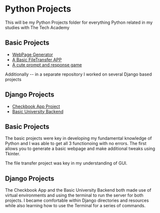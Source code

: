 # Python Projects

This will be my Python Projects folder for everything Python related in my studies with The Tech Academy

## Basic Projects
* [WebPage Generator](https://github.com/adschaff/Python-Projects/blob/main/web_page_generator.py)
* [A Basic FileTransfer APP](https://github.com/adschaff/Python-Projects/blob/main/file_transfer.py)
* [A cute prompt and response game](https://github.com/adschaff/Python-Projects/blob/main/nice_or_mean.py)

Additionally -- in a separate repository I worked on several Django based projects

## Django Projects
* [Checkbook App Project](https://github.com/adschaff/CheckBook_Project)
* [Basic University Backend](https://github.com/adschaff/Django_Project)


## Basic Projects
The basic projects were key in developing my fundamental knowledge of Python and I was able to get all 3 functionoing with no errors. The first allows you to generate a basic webpage and make additional tweaks using Tkinter.

The file transfer project was key in my understanding of GUI. 

## Django Projects
The Checkbook App and the Basic University Backend both made use of virtual environments and using the terminal to run the server for both projects. I became comfortable within Django directories and resources while also learning how to use the Terminal for a series of commands.

